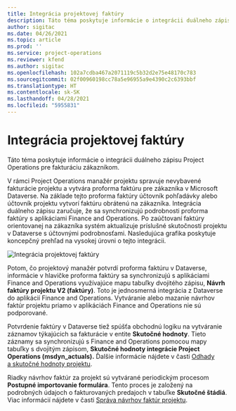 ```yaml
---
title: Integrácia projektovej faktúry
description: Táto téma poskytuje informácie o integrácii duálneho zápisu Project Operations pre fakturáciu zákazníkom.
author: sigitac
ms.date: 04/26/2021
ms.topic: article
ms.prod: ''
ms.service: project-operations
ms.reviewer: kfend
ms.author: sigitac
ms.openlocfilehash: 102a7cdba467a2071119c5b32d2e75e48170c783
ms.sourcegitcommit: 02f00960198cc78a5e96955a9e4390c2c6393bbf
ms.translationtype: HT
ms.contentlocale: sk-SK
ms.lasthandoff: 04/28/2021
ms.locfileid: "5955831"
---
```

# <a name="project-invoice-integration"></a>Integrácia projektovej faktúry

Táto téma poskytuje informácie o integrácii duálneho zápisu Project Operations pre fakturáciu zákazníkom.

V rámci Project Operations manažér projektu spravuje nevybavené fakturácie projektu a vytvára proforma faktúru pre zákazníka v Microsoft Dataverse. Na základe tejto proforma faktúry účtovník pohľadávky alebo účtovník projektu vytvorí faktúru obrátenú na zákazníka. Integrácia duálneho zápisu zaručuje, že sa synchronizujú podrobnosti proforma faktúry s aplikáciami Finance and Operations. Po zaúčtovaní faktúry orientovanej na zákazníka systém aktualizuje príslušné skutočnosti projektu v Dataverse s účtovnými podrobnosťami. Nasledujúca grafika poskytuje koncepčný prehľad na vysokej úrovni o tejto integrácii.

   ![Integrácia projektovej faktúry](./media/DW5Invoicing.png)

Potom, čo projektový manažér potvrdí proforma faktúru v Dataverse, informácie v hlavičke proforma faktúry sa synchronizujú s aplikáciami Finance and Operations využívajúce mapu tabuľky dvojitého zápisu, **Návrh faktúry projektu V2 (faktúry)**. Toto je jednosmerná integrácia z Dataverse do aplikácií Finance and Operations. Vytváranie alebo mazanie návrhov faktúr projektu priamo v aplikáciách Finance and Operations nie sú podporované.

Potvrdenie faktúry v Dataverse tiež spúšťa obchodnú logiku na vytváranie záznamov týkajúcich sa fakturácie v entite **Skutočné hodnoty**. Tieto záznamy sa synchronizujú s Finance and Operations pomocou mapy tabuľky s dvojitým zápisom, **Skutočné hodnoty integrácie Project Operations (msdyn\_actuals).** Ďalšie informácie nájdete v časti [Odhady a skutočné hodnoty projektu](resource-dual-write-estimates-actuals.md). 

Riadky návrhov faktúr za projekt sú vytvárané periodickým procesom **Postupné importovanie formulára**. Tento proces je založený na podrobných údajoch o fakturovaných predajoch v tabuľke **Skutočné štádiá**. Viac informácií nájdete v časti [Správa návrhov faktúr projektu](../invoicing/format-update-project-invoice-proposals.md#create-project-invoice-proposals). 
